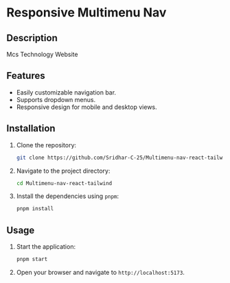 # Responsive Multimenu Nav

## Description

Mcs Technology Website

<!-- ![unnamed](https://github.com/user-attachments/assets/61cc9abd-728f-473b-84c2-8ff433a2b63c) -->

## Features

- Easily customizable navigation bar.
- Supports dropdown menus.
- Responsive design for mobile and desktop views.
<!-- - [Live Preview](https://multimenu-nav-react-tailwind.vercel.app/) -->

## Installation

1. Clone the repository:
   ```bash
   git clone https://github.com/Sridhar-C-25/Multimenu-nav-react-tailwind.git
   ```
2. Navigate to the project directory:
   ```bash
   cd Multimenu-nav-react-tailwind
   ```
3. Install the dependencies using `pnpm`:
   ```bash
   pnpm install
   ```

## Usage

1. Start the application:
   ```bash
   pnpm start
   ```
2. Open your browser and navigate to `http://localhost:5173`.
